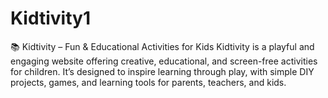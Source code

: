 # Kidtivity1
📚 Kidtivity – Fun &amp; Educational Activities for Kids Kidtivity is a playful and engaging website offering creative, educational, and screen-free activities for children. It’s designed to inspire learning through play, with simple DIY projects, games, and learning tools for parents, teachers, and kids.
